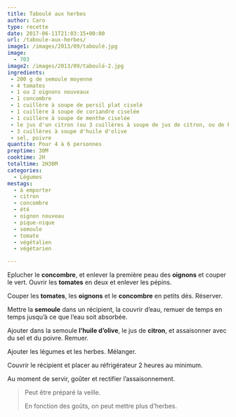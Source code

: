 ```yaml
---
title: Taboulé aux herbes
author: Caro
type: recette
date: 2017-06-11T21:03:15+00:00
url: /taboule-aux-herbes/
image1: /images/2013/09/taboulé.jpg
image:
  - 703
image2: /images/2013/09/taboulé-2.jpg
ingredients:
 - 200 g de semoule moyenne
 - 4 tomates
 - 1 ou 2 oignons nouveaux
 - 1 concombre
 - 1 cuillère à soupe de persil plat ciselé
 - 1 cuillère à soupe de coriandre ciselée
 - 1 cuillère à soupe de menthe ciselée
 - le jus d'un citron (ou 3 cuillères à soupe de jus de citron, ou de Pulco citron)
 - 3 cuillères à soupe d'huile d'olive
 - sel, poivre
quantite: Pour 4 à 6 personnes
preptime: 30M
cooktime: 2H
totaltime: 2H30M
categories:
  - Légumes
mestags:
  - à emporter
  - citron
  - concombre
  - été
  - oignon nouveau
  - pique-nique
  - semoule
  - tomate
  - végétalien
  - végétarien

---
```

Eplucher le **concombre**, et enlever la première peau des **oignons** et couper le vert. Ouvrir les **tomates** en deux et enlever les pépins.

Couper les **tomates**, les **oignons** et le **concombre** en petits dés. Réserver.

Mettre la **semoule** dans un récipient, la couvrir d&rsquo;eau, remuer de temps en temps jusqu&rsquo;à ce que l&rsquo;eau soit absorbée.

Ajouter dans la semoule **l&rsquo;huile d&rsquo;olive**, le jus de **citron**, et assaisonner avec du sel et du poivre. Remuer.

Ajouter les légumes et les herbes. Mélanger.

Couvrir le récipient et placer au réfrigérateur 2 heures au minimum.

Au moment de servir, goûter et rectifier l&rsquo;assaisonnement.

> Peut être préparé la veille.
>
> En fonction des goûts, on peut mettre plus d&rsquo;herbes.
